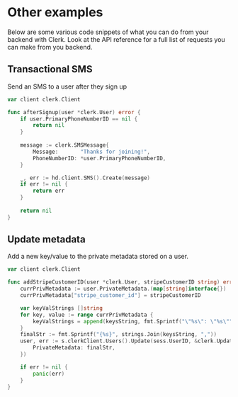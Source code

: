 # Other examples

Below are some various code snippets of what you can do from your backend with Clerk.  Look at the API reference for a full list of requests you can make from you backend.

## Transactional SMS

Send an SMS to a user after they sign up

```go
var client clerk.Client

func afterSignup(user *clerk.User) error {
	if user.PrimaryPhoneNumberID == nil {
		return nil
	}
	
	message := clerk.SMSMessage{
		Message:       "Thanks for joining!",
		PhoneNumberID: *user.PrimaryPhoneNumberID,
	}

	_, err := hd.client.SMS().Create(message)
	if err != nil {
		return err
	}
	
	return nil	
}
```

## Update metadata

Add a new key/value to the private metadata stored on a user.

```go
var client clerk.Client

func addStripeCustomerID(user *clerk.User, stripeCustomerID string) error {	
	currPrivMetadata := user.PrivateMetadata.(map[string]interface{})	
	currPrivMetadata["stripe_customer_id"] = stripeCustomerID

	var keyValStrings []string
	for key, value := range currPrivMetadata {
		keyValStrings = append(keysString, fmt.Sprintf("\"%s\": \"%s\"", key, value))
	}
	finalStr := fmt.Sprintf("{%s}", strings.Join(keysString, ","))
	user, err := s.clerkClient.Users().Update(sess.UserID, &clerk.UpdateUser{
		PrivateMetadata: finalStr,
	})

	if err != nil {
		panic(err)
	}
}
```

